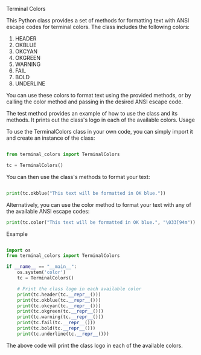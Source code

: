 Terminal Colors

This Python class provides a set of methods for formatting text with ANSI escape codes for terminal colors. The class includes the following colors:

1. HEADER
1. OKBLUE
1. OKCYAN
1. OKGREEN
1. WARNING
1. FAIL
1. BOLD
1. UNDERLINE

You can use these colors to format text using the provided methods, or by calling the color method and passing in the desired ANSI escape code.

The test method provides an example of how to use the class and its methods. It prints out the class's logo in each of the available colors.
Usage

To use the TerminalColors class in your own code, you can simply import it and create an instance of the class:

```py

from terminal_colors import TerminalColors

tc = TerminalColors()
```

You can then use the class's methods to format your text:

```py

print(tc.okblue("This text will be formatted in OK blue."))
```
Alternatively, you can use the color method to format your text with any of the available ANSI escape codes:

```py
print(tc.color("This text will be formatted in OK blue.", "\033[94m"))
```

Example

```py

import os
from terminal_colors import TerminalColors

if __name__ == "__main__":
    os.system('color')
    tc = TerminalColors()

    # Print the class logo in each available color
    print(tc.header(tc.__repr__()))
    print(tc.okblue(tc.__repr__()))
    print(tc.okcyan(tc.__repr__()))
    print(tc.okgreen(tc.__repr__()))
    print(tc.warning(tc.__repr__()))
    print(tc.fail(tc.__repr__()))
    print(tc.bold(tc.__repr__()))
    print(tc.underline(tc.__repr__()))
```
The above code will print the class logo in each of the available colors.
